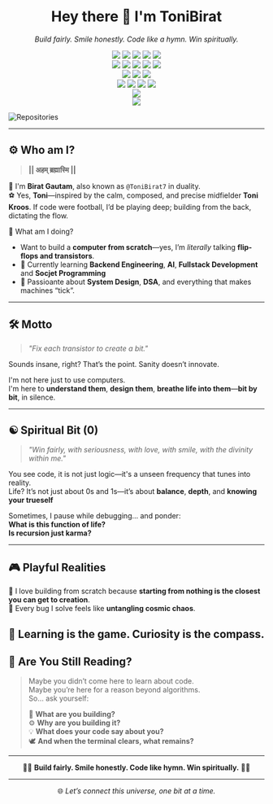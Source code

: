 <!-- README.md -->

<h1 align="center">Hey there 👋 I'm ToniBirat</h1>

<p align="center">
  <em>Build fairly. Smile honestly. Code like a hymn. Win spiritually.</em>
</p>

<p align="center">

  <!-- Programming Languages -->
  <img src="https://img.shields.io/badge/-Python-3776AB?style=for-the-badge&logo=python&logoColor=white" />
  <img src="https://img.shields.io/badge/-C++-00599C?style=for-the-badge&logo=c%2B%2B&logoColor=white" />
  <img src="https://img.shields.io/badge/-JavaScript-F7DF1E?style=for-the-badge&logo=javascript&logoColor=black" />
  <img src="https://img.shields.io/badge/-Java-007396?style=for-the-badge&logo=java&logoColor=white" />
  <img src="https://img.shields.io/badge/-PHP-777BB4?style=for-the-badge&logo=php&logoColor=white" />


  <br/>

  <!-- Frameworks & Libraries -->
  <img src="https://img.shields.io/badge/-Django-092E20?style=for-the-badge&logo=django&logoColor=white" />
  <img src="https://img.shields.io/badge/-React-20232A?style=for-the-badge&logo=react&logoColor=61DAFB" />
  <img src="https://img.shields.io/badge/-Next.js-000000?style=for-the-badge&logo=next.js&logoColor=white" />
  <img src="https://img.shields.io/badge/-Node.js-339933?style=for-the-badge&logo=nodedotjs&logoColor=white" />
  <img src="https://img.shields.io/badge/-OpenCV-5C3EE8?style=for-the-badge&logo=opencv&logoColor=white" />

  <br/>

  <!-- Databases -->
  <img src="https://img.shields.io/badge/-SQL-4479A1?style=for-the-badge&logo=postgresql&logoColor=white" />
  <img src="https://img.shields.io/badge/-MongoDB-47A248?style=for-the-badge&logo=mongodb&logoColor=white" />
  <img src="https://img.shields.io/badge/-Redis-DC382D?style=for-the-badge&logo=redis&logoColor=white" />

  <br/>

  <!-- AI / ML & Data Science -->
  <img src="https://img.shields.io/badge/-Machine%20Learning-FF6F00?style=for-the-badge&logo=scikitlearn&logoColor=white" />
  <img src="https://img.shields.io/badge/-Neural%20Network-FF1493?style=for-the-badge" />
  <img src="https://img.shields.io/badge/-NumPy-013243?style=for-the-badge&logo=numpy&logoColor=white" />
  <img src="https://img.shields.io/badge/-Pandas-150458?style=for-the-badge&logo=pandas&logoColor=white" />

  <br/>

  <!-- DevOps & Containers -->
  <img src="https://img.shields.io/badge/-Docker-2496ED?style=for-the-badge&logo=docker&logoColor=white" />

  <br/>

  <!-- Problem Solving / Competitive Programming -->
  <img src="https://img.shields.io/badge/-LeetCode-FFA116?style=for-the-badge&logo=leetcode&logoColor=black" />

</p>

![Repositories](https://img.shields.io/badge/Total_Repos-53-blue)


---

## ⚙️ Who am I?

> **|| अहम् ब्रह्मास्मि ||**

🙏 I'm **Birat Gautam**, also known as `@ToniBirat7` in duality. <br>
⚽ Yes, **Toni**—inspired by the calm, composed, and precise midfielder **Toni Kroos**. If code were football, I’d be playing deep; building from the back, dictating the flow.

🧠 What am I doing?

- Want to build a **computer from scratch**—yes, I’m *literally* talking **flip-flops and transistors**.
- 🌱 Currently learning **Backend Engineering**, **AI**, **Fullstack Development** and **Socjet Programming**
- 🧩 Passioante about **System Design**, **DSA**, and everything that makes machines “tick”.

---

## 🛠️ Motto

> *"Fix each transistor to create a bit."*

Sounds insane, right? That’s the point. Sanity doesn’t innovate.

I'm not here just to use computers.  
I'm here to **understand them**, **design them**, **breathe life into them**—**bit by bit**, in silence.

---

## ☯️ Spiritual Bit (0)

> *"Win fairly, with seriousness, with love, with smile, with the divinity within me."*

You see code, it is not just logic—it's a unseen frequency that tunes into reality.  
Life? It’s not just about 0s and 1s—it’s about **balance**, **depth**, and **knowing your trueself**

Sometimes, I pause while debugging… and ponder:  
**What is this function of life?**  
**Is recursion just karma?**

---

## 🎮 Playful Realities

👾 I love building from scratch because **starting from nothing is the closest you can get to creation**.  
🌌 Every bug I solve feels like **untangling cosmic chaos**.

🧠 Learning is the game. Curiosity is the compass.  
---

## 🔮 Are You Still Reading?

> Maybe you didn’t come here to learn about code.  
> Maybe you’re here for a reason beyond algorithms.  
> So… ask yourself:
>
> 🌱 **What are you building?**  
> ⚙️ **Why are you building it?**  
> 💡 **What does your code say about you?**  
> 🕊️ **And when the terminal clears, what remains?**

---

<p align="center">
  🧘‍♂️ <strong>Build fairly. Smile honestly. Code like hymn. Win spiritually.</strong> 🧘‍♀️
</p>

---

<p align="center">
  🌐 <em>Let’s connect this universe, one bit at a time.</em>
</p>
